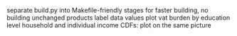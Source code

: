 separate build.py into Makefile-friendly stages
  for faster building, no building unchanged products
label data values
plot vat burden by education level
household and individual income CDFs: plot on the same picture
